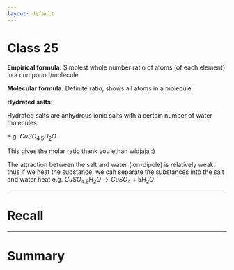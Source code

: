```yaml
---
layout: default
---
```



# Class 25


**Empirical formula:** Simplest whole number ratio of atoms (of each element) in a compound/molecule

**Molecular formula:** Definite ratio, shows all atoms in a molecule

**Hydrated salts:** 

Hydrated salts are anhydrous ionic salts with a certain number of water molecules.

e.g. $CuSO_4.5H_2O$

This gives the molar ratio thank you ethan widjaja :)

The attraction between the salt and water (ion-dipole) is relatively weak, thus if we heat the substance, we can separate the substances into the salt and water
                                heat
e.g. $CuSO_4.5H_{2}O \rightarrow CuSO_{4}+ 5H_2O$


---
# Recall







---
# Summary


